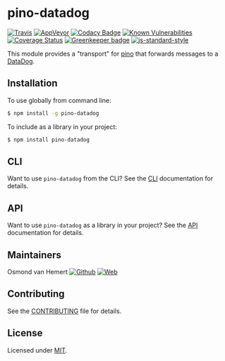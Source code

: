 # pino-datadog

[![Travis](https://img.shields.io/travis/com/ovhemert/pino-datadog.svg?branch=master&logo=travis)](https://travis-ci.com/ovhemert/pino-datadog)
[![AppVeyor](https://img.shields.io/appveyor/ci/ovhemert/pino-datadog.svg?logo=appveyor)](https://ci.appveyor.com/project/ovhemert/pino-datadog)
[![Codacy Badge](https://api.codacy.com/project/badge/Grade/fbe6390adeba49a5a62349410a8439cc)](https://www.codacy.com/app/ovhemert/pino-datadog?utm_source=github.com&amp;utm_medium=referral&amp;utm_content=ovhemert/pino-datadog&amp;utm_campaign=Badge_Grade)
[![Known Vulnerabilities](https://snyk.io/test/npm/pino-datadog/badge.svg)](https://snyk.io/test/npm/pino-datadog)
[![Coverage Status](https://coveralls.io/repos/github/ovhemert/pino-datadog/badge.svg?branch=master)](https://coveralls.io/github/ovhemert/pino-datadog?branch=master)
[![Greenkeeper badge](https://badges.greenkeeper.io/ovhemert/pino-datadog.svg)](https://greenkeeper.io/)
[![js-standard-style](https://img.shields.io/badge/code%20style-standard-brightgreen.svg?style=flat)](http://standardjs.com/)

This module provides a "transport" for [pino][pino] that forwards messages to a [DataDog][datadog].

## Installation

To use globally from command line:

```bash
$ npm install -g pino-datadog
```

To include as a library in your project:

```bash
$ npm install pino-datadog
```

## CLI

Want to use `pino-datadog` from the CLI?
See the [CLI](./docs/CLI.md) documentation for details.

## API

Want to use `pino-datadog` as a library in your project?
See the [API](./docs/API.md) documentation for details.

## Maintainers

Osmond van Hemert
[![Github](https://img.shields.io/badge/-website.svg?style=social&logoColor=333&logo=github)](https://github.com/ovhemert/about)
[![Web](https://img.shields.io/badge/-website.svg?style=social&logoColor=333&logo=nextdoor)](https://www.osmondvanhemert.nl)

## Contributing

See the [CONTRIBUTING](./docs/CONTRIBUTING.md) file for details.

## License

Licensed under [MIT](./LICENSE).

[pino]: https://www.npmjs.com/package/pino
[datadog]: https://www.datadoghq.com
